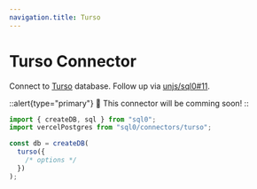 ```yaml
---
navigation.title: Turso
---
```


# Turso Connector

Connect to [Turso](https://turso.tech/) database. Follow up via [unjs/sql0#11](https://github.com/unjs/sql0/issues/11).

::alert{type="primary"}
🚀 This connector will be comming soon!
::

```js
import { createDB, sql } from "sql0";
import vercelPostgres from "sql0/connectors/turso";

const db = createDB(
  turso({
    /* options */
  })
);
```
